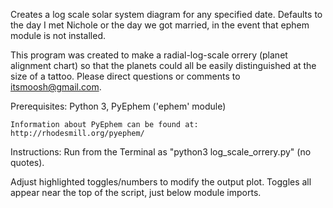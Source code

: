 Creates a log scale solar system diagram for any specified date.
	Defaults to the day I met Nichole or the day we got married,
	in the event that ephem module is not installed.

This program was created to make a radial-log-scale orrery (planet
	alignment chart) so that the planets could all be easily
	distinguished at the size of a tattoo. Please direct questions
	or comments to itsmoosh@gmail.com.

Prerequisites:
	Python 3,
	PyEphem ('ephem' module)

	Information about PyEphem can be found at: http://rhodesmill.org/pyephem/

Instructions:
	Run from the Terminal as "python3 log_scale_orrery.py" (no quotes).


Adjust highlighted toggles/numbers to modify the output plot. Toggles
	all appear near the top of the script, just below module imports.
